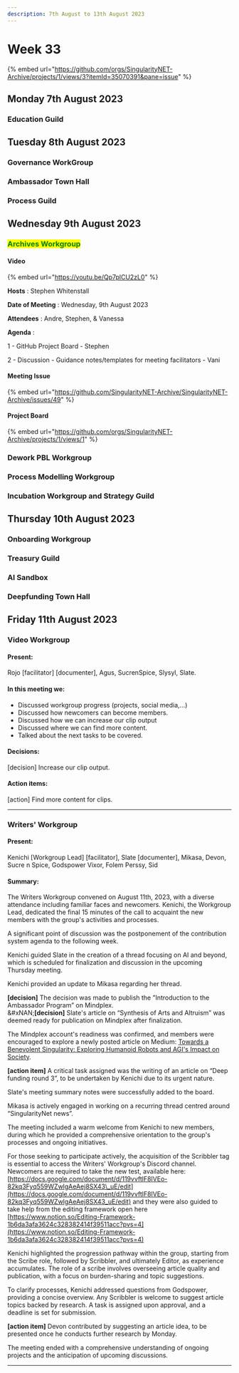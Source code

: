 ```yaml
---
description: 7th August to 13th August 2023
---
```


# Week 33

{% embed url="https://github.com/orgs/SingularityNET-Archive/projects/1/views/3?itemId=35070391&pane=issue" %}

## Monday 7th August 2023 <a href="#docs-internal-guid-565643b2-7fff-f227-7377-f80e405da06c" id="docs-internal-guid-565643b2-7fff-f227-7377-f80e405da06c"></a>

### Education Guild

## Tuesday 8th August 2023

### Governance WorkGroup

### Ambassador Town Hall

### Process Guild

## Wednesday 9th August 2023

### <mark style="color:green;">Archives Workgroup</mark>

#### Video

{% embed url="https://youtu.be/Qp7plCU2zL0" %}

**Hosts** : Stephen Whitenstall

**Date of Meeting** : Wednesday, 9th August 2023

**Attendees** : Andre, Stephen, & Vanessa

**Agenda** :

1 - GitHub Project Board - Stephen

2 - Discussion - Guidance notes/templates for meeting facilitators - Vani

#### Meeting Issue

{% embed url="https://github.com/SingularityNET-Archive/SingularityNET-Archive/issues/49" %}

#### Project Board

{% embed url="https://github.com/orgs/SingularityNET-Archive/projects/1/views/1" %}

### Dework PBL Workgroup

### Process Modelling Workgroup

### Incubation Workgroup and Strategy Guild

## Thursday 10th August 2023

### Onboarding Workgroup

### Treasury Guild

### AI Sandbox

### Deepfunding Town Hall

## Friday 11th August 2023

### Video Workgroup

#### Present:

Rojo \[facilitator] \[documenter], Agus, SucrenSpice, Slysyl, Slate.

#### In this meeting we:

* Discussed workgroup progress (projects, social media,…)
* Discussed how newcomers can become members.
* Discussed how we can increase our clip output
* Discussed where we can find more content.
* Talked about the next tasks to be covered.

#### Decisions:

\[decision] Increase our clip output.

#### Action items:

\[action] Find more content for clips.

***

### Writers' Workgroup

#### Present: <a href="#docs-internal-guid-5ac21e3b-7fff-07ce-4404-53fc68e579e1" id="docs-internal-guid-5ac21e3b-7fff-07ce-4404-53fc68e579e1"></a>

Kenichi \[Workgroup Lead] \[facilitator], Slate \[documenter], Mikasa, Devon, Sucre n Spice, Godspower Vixor, Folem Perssy, Sid

#### Summary:

The Writers Workgroup convened on August 11th, 2023, with a diverse attendance including familiar faces and newcomers. Kenichi, the Workgroup Lead, dedicated the final 15 minutes of the call to acquaint the new members with the group's activities and processes.

A significant point of discussion was the postponement of the contribution system agenda to the following week.

Kenichi guided Slate in the creation of a thread focusing on AI and beyond, which is scheduled for finalization and discussion in the upcoming Thursday meeting.

Kenichi provided an update to Mikasa regarding her thread.

**\[decision]** The decision was made to publish the ”Introduction to the Ambassador Program” on Mindplex.\
&#xNAN;**\[decision]** Slate's article on “Synthesis of Arts and Altruism” was deemed ready for publication on Mindplex after finalization.

The Mindplex account's readiness was confirmed, and members were encouraged to explore a newly posted article on Medium: [Towards a Benevolent Singularity: Exploring Humanoid Robots and AGI's Impact on Society](https://medium.com/@singularitynetambassadors/towards-a-benevolent-singularity-exploring-humanoid-robots-and-agis-impact-on-society-a276e4d5546d).

**\[action item]** A critical task assigned was the writing of an article on “Deep funding round 3”, to be undertaken by Kenichi due to its urgent nature.

Slate's meeting summary notes were successfully added to the board.

Mikasa is actively engaged in working on a recurring thread centred around “SingularityNet news”.

The meeting included a warm welcome from Kenichi to new members, during which he provided a comprehensive orientation to the group's processes and ongoing initiatives.

For those seeking to participate actively, the acquisition of the Scribbler tag is essential to access the Writers' Workgroup's Discord channel. Newcomers are required to take the new test, available here: [https://docs.google.com/document/d/119vvftlF8IVEo-82kq3Fyq559WZwlgAeAej8SX43\_uE/edit](https://docs.google.com/document/d/119vvftlF8IVEo-82kq3Fyq559WZwlgAeAej8SX43_uE/edit) and they were also guided to take help from the editing framework open here [https://www.notion.so/Editing-Framework-1b6da3afa3624c328382414f39511acc?pvs=4](https://www.notion.so/Editing-Framework-1b6da3afa3624c328382414f39511acc?pvs=4)

Kenichi highlighted the progression pathway within the group, starting from the Scribe role, followed by Scribbler, and ultimately Editor, as experience accumulates. The role of a scribe involves overseeing article quality and publication, with a focus on burden-sharing and topic suggestions.

To clarify processes, Kenichi addressed questions from Godspower, providing a concise overview. Any Scribbler is welcome to suggest article topics backed by research. A task is assigned upon approval, and a deadline is set for submission.

**\[action item]** Devon contributed by suggesting an article idea, to be presented once he conducts further research by Monday.

The meeting ended with a comprehensive understanding of ongoing projects and the anticipation of upcoming discussions.

***
